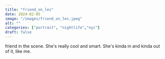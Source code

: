 ```yaml
---
title: "friend_on_les"
date: 2024-02-05
image: "/images/friend_on_les.jpeg"
alt: ""
categories: ["portrait", "nightlife","nyc"]
draft: false
---
```


friend in the scene. She's really cool and smart. She's kinda in and kinda out of it, like me. 